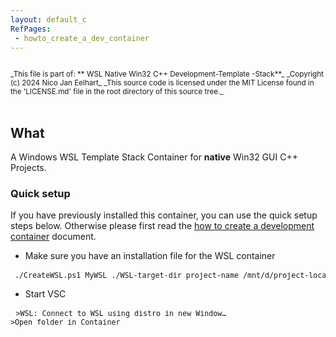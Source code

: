 ```yaml
---
layout: default_c
RefPages:
 - howto_create_a_dev_container
--- 
```


<small>
<br>
_This file is part of: ** WSL Native Win32 C++ Development-Template -Stack**_
_Copyright (c) 2024 Nico Jan Eelhart_
_This source code is licensed under the MIT License found in the  'LICENSE.md' file in the root directory of this source tree._
</small>
<br><br>

## What
A Windows WSL Template Stack Container for **native** Win32 GUI C++ Projects.

### Quick setup
If you have previously installed this container, you can use the quick setup steps below. Otherwise please first read the [how to create a development container](https://nicojane.github.io/WSL-Development-Stack-Native-Win32-CPP/Howtos/howto_create_a_dev_container.html) document.
- Make sure you have an installation file for the WSL container
<pre class="nje-cmd-one-line"><small> ./CreateWSL.ps1 MyWSL ./WSL-target-dir project-name /mnt/d/project-location ./folder-to-your-installation/install.tar.g </small> </pre>
- Start VSC

 <pre class="nje-cmd-multi-line"> <small>>WSL: Connect to WSL using distro in new Window…
>Open folder in Container  </small></pre>


